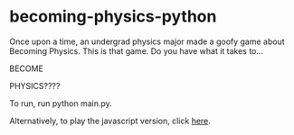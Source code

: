 # becoming-physics-python

Once upon a time, an undergrad physics major made a goofy game about Becoming Physics. This is that game. Do you have what it takes to... 

BECOME

PHYSICS????

To run, run python main.py.

Alternatively, to play the javascript version, click [here](https://mvchalupnik.github.io/main.html). 
